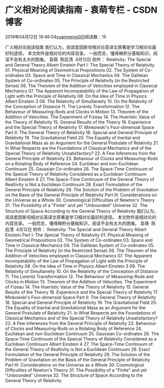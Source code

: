 
# 广义相对论阅读指南 - 袁萌专栏 - CSDN博客

2019年04月12日 19:46:54[yuanmeng001](https://me.csdn.net/yuanmeng001)阅读数：15


广义相对论阅读指南
我们认为，阅读爱因斯坦相对论英译文原著是学习相对论最好的途径。
本文附件是相对论的内容目录。
一般而言，懂得微积分基础知识，阅读不会有太大的困难。
袁萌  陈启清  4月12日
附件：
Relativity: The Special and General Theory
Albert Einstein
Part I:
The Special Theory of Relativity 01. Physical Meaning of Geometrical Propositions
02. The System of Co-ordinates
03. Space and Time in Classical Mechanics
04. The Galileian System of Co-ordinates
05. The Principle of Relativity (in the Restricted Sense)
06. The Theorem of the Addition of Velocities employed in Classical Mechanics
07. The Apparent Incompatability of the Law of Propagation of Light with the Principle of Relativity
08. On the Idea of Time in Physics
Albert Einstein 3
09. The Relativity of Simultaneity
10. On the Relativity of the Conception of Distance
11. The Lorentz Transformation
12. The Behaviour of Measuring-Rods and Clocks in Motion
13. Theorem of the Addition of Velocities. The Experiment of Fizeau
14. The Hueristic Value of the Theory of Relativity
15. General Results of the Theory
16. Experience and the Special Theory of Relativity
17. Minkowski's Four-dimensial Space
Part II:
The General Theory of Relativity
18. Special and General Principle of Relativity
19. The Gravitational Field
20. The Equality of Inertial and Gravitational Mass as an Argument for the General Postulate of Relativity
21. In What Respects are the Foundations of Classical Mechanics and of the Special Theory of Relativity Unsatisfactory?
22. A Few Inferences from the General Principle of Relativity 23. Behaviour of Clocks and Measuring-Rods on a Rotating Body of Reference
24. Euclidean and non-Euclidean Continuum
25. Gaussian Co-ordinates
26. The Space-Time Continuum of the Speical Theory of Relativity Considered as a Euclidean Continuum
Albert Einstein 4
27. The Space-Time Continuum of the General Theory of Realtivity is Not a Euclidean Continuum
28. Exact Formulation of the General Principle of Relativity
29. The Solution of the Problem of Gravitation on the Basis of the General Principle of Relativity
Part III: Considerations on the Universe as a Whole
30. Cosmological Difficulties of Newton's Theory
31. The Possibility of a "Finite" and yet "Unbounded" Universe
32. The Structure of Space According to the General Theory of Relativity
我们认为，阅读爱因斯坦相对论英译文原著是学习相对论最好的途径。
本文附件是相对论的内容目录。
一般而言，懂得微积分基础知识，阅读不会有太大的困难。
袁萌  陈启清  4月12日
附件：
Relativity: The Special and General Theory
Albert Einstein
Part I:
The Special Theory of Relativity 01. Physical Meaning of Geometrical Propositions
02. The System of Co-ordinates
03. Space and Time in Classical Mechanics
04. The Galileian System of Co-ordinates
05. The Principle of Relativity (in the Restricted Sense)
06. The Theorem of the Addition of Velocities employed in Classical Mechanics
07. The Apparent Incompatability of the Law of Propagation of Light with the Principle of Relativity
08. On the Idea of Time in Physics
Albert Einstein 3
09. The Relativity of Simultaneity
10. On the Relativity of the Conception of Distance
11. The Lorentz Transformation
12. The Behaviour of Measuring-Rods and Clocks in Motion
13. Theorem of the Addition of Velocities. The Experiment of Fizeau
14. The Hueristic Value of the Theory of Relativity
15. General Results of the Theory
16. Experience and the Special Theory of Relativity
17. Minkowski's Four-dimensial Space
Part II:
The General Theory of Relativity
18. Special and General Principle of Relativity
19. The Gravitational Field
20. The Equality of Inertial and Gravitational Mass as an Argument for the General Postulate of Relativity
21. In What Respects are the Foundations of Classical Mechanics and of the Special Theory of Relativity Unsatisfactory?
22. A Few Inferences from the General Principle of Relativity 23. Behaviour of Clocks and Measuring-Rods on a Rotating Body of Reference
24. Euclidean and non-Euclidean Continuum
25. Gaussian Co-ordinates
26. The Space-Time Continuum of the Speical Theory of Relativity Considered as a Euclidean Continuum
Albert Einstein 4
27. The Space-Time Continuum of the General Theory of Realtivity is Not a Euclidean Continuum
28. Exact Formulation of the General Principle of Relativity
29. The Solution of the Problem of Gravitation on the Basis of the General Principle of Relativity
Part III: Considerations on the Universe as a Whole
30. Cosmological Difficulties of Newton's Theory
31. The Possibility of a "Finite" and yet "Unbounded" Universe
32. The Structure of Space According to the General Theory of Relativity


